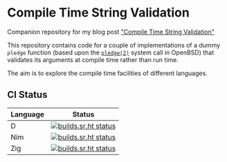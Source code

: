 # Compile Time String Validation

Companion repository for my blog post ["Compile Time String Validation"](https://www.euantorano.co.uk/posts/compile-time-string-validation/)

This repository contains code for a couple of implementations of a dummy `pledge` function (based upon the [`pledge(2)`](https://man.openbsd.org/pledge.2) system call in OpenBSD) that validates its arguments at compile time rather than run time.

The aim is to explore the compile time facilities of different languages.

## CI Status

| Language | Status |
| -------- | ------ |
| D | [![builds.sr.ht status](https://builds.sr.ht/~euantorano/compile-time-string-validation/commits/d.yml.svg)](https://builds.sr.ht/~euantorano/compile-time-string-validation/commits/d.yml?) |
| Nim | [![builds.sr.ht status](https://builds.sr.ht/~euantorano/compile-time-string-validation/commits/nim.yml.svg)](https://builds.sr.ht/~euantorano/compile-time-string-validation/commits/nim.yml?) |
| Zig | [![builds.sr.ht status](https://builds.sr.ht/~euantorano/compile-time-string-validation/commits/zig.yml.svg)](https://builds.sr.ht/~euantorano/compile-time-string-validation/commits/zig.yml?) |